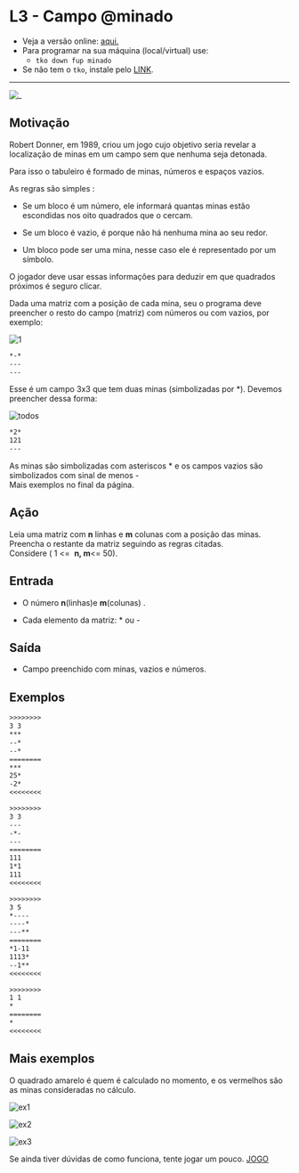 # L3 - Campo @minado

- Veja a versão online: [aqui.](https://github.com/qxcodefup/arcade/blob/master/base/minado/Readme.md)
- Para programar na sua máquina (local/virtual) use:
  - `tko down fup minado`
- Se não tem o `tko`, instale pelo [LINK](https://github.com/senapk/tko#tko).

---

![_](https://raw.githubusercontent.com/qxcodefup/arcade/master/base/minado/cover.jpg)

## Motivação

Robert Donner, em 1989, criou um jogo cujo objetivo seria revelar a localização de minas em um campo sem que nenhuma seja detonada.  

Para isso o tabuleiro é formado de minas, números e espaços vazios.

As regras são simples :

* Se um bloco é um número, ele informará quantas minas estão escondidas nos oito quadrados que o cercam.  

* Se um bloco é vazio, é porque não há nenhuma mina ao seu redor.
* Um bloco pode ser uma mina, nesse caso ele é representado por um símbolo.

O jogador deve usar essas informações para deduzir em que quadrados próximos é seguro clicar.  

Dada uma matriz com a posição de cada mina, seu o programa deve preencher o resto do campo (matriz) com números ou com vazios, por exemplo:

![1](https://raw.githubusercontent.com/qxcodefup/arcade/master/base/minado/q.jpg)

``` txt
*-*
---
---
```

Esse é um campo 3x3 que tem duas minas (simbolizadas por \*). Devemos preencher dessa forma:

![todos](https://raw.githubusercontent.com/qxcodefup/arcade/master/base/minado/q2.png)  

``` txt
*2*
121
---
```

As minas são simbolizadas com asteriscos \* e os campos vazios são simbolizados com sinal de menos -  
Mais exemplos no final da página.

## Ação

Leia uma matriz com **n** linhas e **m** colunas com a posição das minas. Preencha o restante da matriz seguindo as regras citadas.  
Considere ( 1 <=  **n, m**<= 50).

## Entrada

* O número **n**(linhas)e **m**(colunas) .  

* Cada elemento da matriz: \* ou -  

## Saída

* Campo preenchido com minas, vazios e números.

## Exemplos

``` txt
>>>>>>>>
3 3
***
--*
--*
========
***
25*
-2*
<<<<<<<<

>>>>>>>>
3 3
---
-*-
---
========
111
1*1
111
<<<<<<<<

>>>>>>>>
3 5
*----
----*
---**
========
*1-11
1113*
--1**
<<<<<<<<

>>>>>>>>
1 1
*
========
*
<<<<<<<<
```

## Mais exemplos

O quadrado amarelo é quem é calculado no momento, e os vermelhos são as minas consideradas no cálculo.

![ex1](https://raw.githubusercontent.com/qxcodefup/arcade/master/base/minado/q3.png)

![ex2](https://raw.githubusercontent.com/qxcodefup/arcade/master/base/minado/q4.png)

![ex3](https://raw.githubusercontent.com/qxcodefup/arcade/master/base/minado/q5.png)  

Se ainda tiver dúvidas de como funciona, tente jogar um pouco. [JOGO](https://minesweeper.online/pt/new-game)
